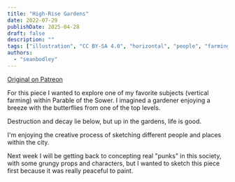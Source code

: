 ```yaml
---
title: "High-Rise Gardens"
date: 2022-07-29
publishDate: 2025-04-28
draft: false
description: ""
tags: ["illustration", "CC BY-SA 4.0", "horizontal", "people", "farming", "solar", "ruins"]
authors:
  - "seanbodley"
---
```


[Original on Patreon](https://www.patreon.com/posts/solar-punk-art-68063940)

For this piece I wanted to explore one of my favorite subjects (vertical farming) within  Parable of the Sower. I imagined a gardener enjoying a breeze with the butterflies from one of the top levels. 

Destruction and decay lie below, but up in the gardens, life is good.

I'm enjoying the creative process of sketching different people and places within the city.  

Next week I will be getting back to concepting real "punks" in this society, with some grungy props and characters, but I wanted to sketch this piece first because it was really peaceful to paint.